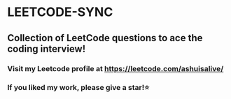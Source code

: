 # LEETCODE-SYNC

## Collection of LeetCode questions to ace the coding interview!
### Visit my Leetcode profile at https://leetcode.com/ashuisalive/

### If you liked my work, please give a star!⭐️
